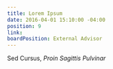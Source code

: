 ```yaml
---
title: Lorem Ipsum
date: 2016-04-01 15:10:00 -04:00
position: 9
link: 
boardPosition: External Advisor
---
```


Sed Cursus, *Proin Sagittis Pulvinar*
